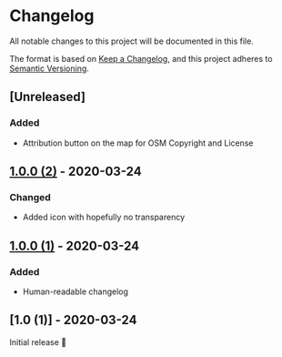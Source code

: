 # Changelog
All notable changes to this project will be documented in this file.

The format is based on [Keep a Changelog](https://keepachangelog.com/en/1.0.0/),
and this project adheres to [Semantic Versioning](https://semver.org/spec/v2.0.0.html).

## [Unreleased]

### Added
- Attribution button on the map for OSM Copyright and License

## [1.0.0 (2)] - 2020-03-24

### Changed
- Added icon with hopefully no transparency

## [1.0.0 (1)] - 2020-03-24

### Added
- Human-readable changelog

## [1.0 (1)] - 2020-03-24

Initial release 🎉

[1.0.0 (1)]: https://github.com/wtimme/OSM-Surveyor/compare/builds/beta/1.0-1...builds/beta/1.0.0-1
[1.0.0 (2)]: https://github.com/wtimme/OSM-Surveyor/compare/builds/beta/1.0.0-1...builds/beta/1.0.0-2
